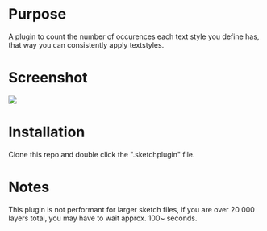 # Purpose
A plugin to count the number of occurences each text style you define has, that way you can consistently apply textstyles.

# Screenshot
![](http://i.imgur.com/rbW2zLM.png)

# Installation
Clone this repo and double click the ".sketchplugin" file.

# Notes
This plugin is not performant for larger sketch files, if you are over 20 000 layers total, you may have to wait approx. 100~ seconds.
